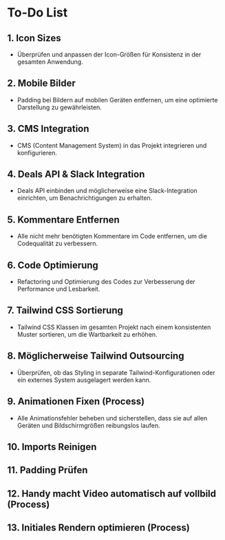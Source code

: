 # To-Do List

## 1. **Icon Sizes**  
- Überprüfen und anpassen der Icon-Größen für Konsistenz in der gesamten Anwendung.

## 2. **Mobile Bilder**  
- Padding bei Bildern auf mobilen Geräten entfernen, um eine optimierte Darstellung zu gewährleisten.

## 3. **CMS Integration**  
- CMS (Content Management System) in das Projekt integrieren und konfigurieren.

## 4. **Deals API & Slack Integration**  
- Deals API einbinden und möglicherweise eine Slack-Integration einrichten, um Benachrichtigungen zu erhalten.

## 5. **Kommentare Entfernen**  
- Alle nicht mehr benötigten Kommentare im Code entfernen, um die Codequalität zu verbessern.

## 6. **Code Optimierung**  
- Refactoring und Optimierung des Codes zur Verbesserung der Performance und Lesbarkeit.

## 7. **Tailwind CSS Sortierung**  
- Tailwind CSS Klassen im gesamten Projekt nach einem konsistenten Muster sortieren, um die Wartbarkeit zu erhöhen.

## 8. **Möglicherweise Tailwind Outsourcing**  
- Überprüfen, ob das Styling in separate Tailwind-Konfigurationen oder ein externes System ausgelagert werden kann.

## 9. **Animationen Fixen** (Process)
- Alle Animationsfehler beheben und sicherstellen, dass sie auf allen Geräten und Bildschirmgrößen reibungslos laufen.

## 10. **Imports Reinigen**

## 11. **Padding Prüfen**

## 12. **Handy macht Video automatisch auf vollbild** (Process)

## 13. **Initiales Rendern optimieren** (Process)
